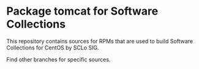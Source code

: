 # Package tomcat for Software Collections

This repository contains sources for RPMs that are used
to build Software Collections for CentOS by SCLo SIG.

Find other branches for specific sources.

